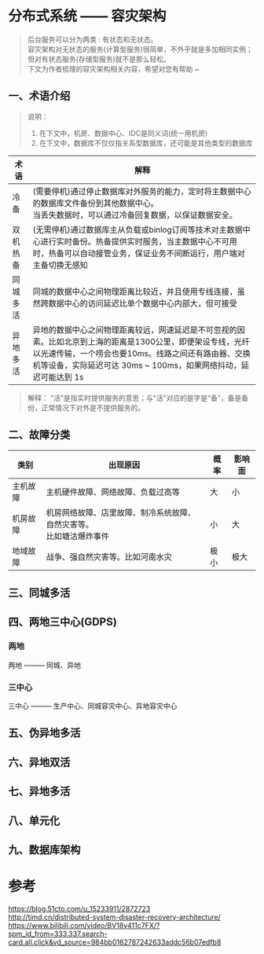 # 分布式系统 —— 容灾架构


>后台服务可以分为两类 : 有状态和无状态。</br>
>容灾架构对无状态的服务(计算型服务)很简单，不外乎就是多加相同实例；但对有状态服务(存储型服务)就不是那么轻松。</br>
>下文为作者梳理的容灾架构相关内容，希望对您有帮助 ~ </br>

<!--more-->

## 一、术语介绍
> 说明：
> 1. 在下文中，机房、数据中心、IDC是同义词(统一用机房)
> 2. 在下文中，数据库不仅仅指关系型数据库，还可能是其他类型的数据库

| 术语         | 解释        |
| ----------- | ----------- |
| 冷备         | (需要停机)通过停止数据库对外服务的能力，定时将主数据中心的数据库文件备份到其他数据中心。</br>当丢失数据时，可以通过冷备回复数据，以保证数据安全。       |
| 双机热备      | (无需停机)通过数据库主从负载或binlog订阅等技术对主数据中心进行实时备份。热备提供实时服务，当主数据中心不可用时，热备可以自动接管业务，保证业务不间断运行，用户端对主备切换无感知        |
| 同城多活      | 同城的数据中心之间物理距离比较近，并且使用专线连接，虽然跨数据中心的访问延迟比单个数据中心内部大，但可接受        |
| 异地多活      | 异地的数据中心之间物理距离较远，网速延迟是不可忽视的因素。比如北京到上海的距离是1300公里，即便架设专线，光纤以光速传输，一个唠会也要10ms。线路之间还有路由器、交换机等设备，实际延迟可达 30ms ~ 100ms，如果网络抖动，延迟可能达到 1s |

> 解释：
> "活"是指实时提供服务的意思；与"活"对应的是字是"备"，备是备份，正常情况下对外是不提供服务的。

## 二、故障分类
| 类别      | 出现原因 | 概率 | 影响面 |
| ----------- | ----------- | ----------- | ----------- |
| 主机故障      | 主机硬件故障、网络故障、负载过高等       | 大 | 小 |
| 机房故障   | 机房网络故障、店里故障、制冷系统故障、自然灾害等。</br>比如塘沽爆炸事件        | 小 | 大 |
| 地域故障   | 战争、强自然灾害等。比如河南水灾        | 极小 | 极大 |

## 三、同城多活


## 四、两地三中心(GDPS)
### 两地
两地 ——— 同城、异地
### 三中心
三中心 ——— 生产中心、同城容灾中心、异地容灾中心

## 五、伪异地多活

## 六、异地双活

## 七、异地多活

## 八、单元化

## 九、数据库架构

# 参考
https://blog.51cto.com/u_15233911/2872723</br>
http://timd.cn/distributed-system-disaster-recovery-architecture/</br>
https://www.bilibili.com/video/BV18v411c7FX/?spm_id_from=333.337.search-card.all.click&vd_source=984bb0162787242633addc56b07edfb8</br>
